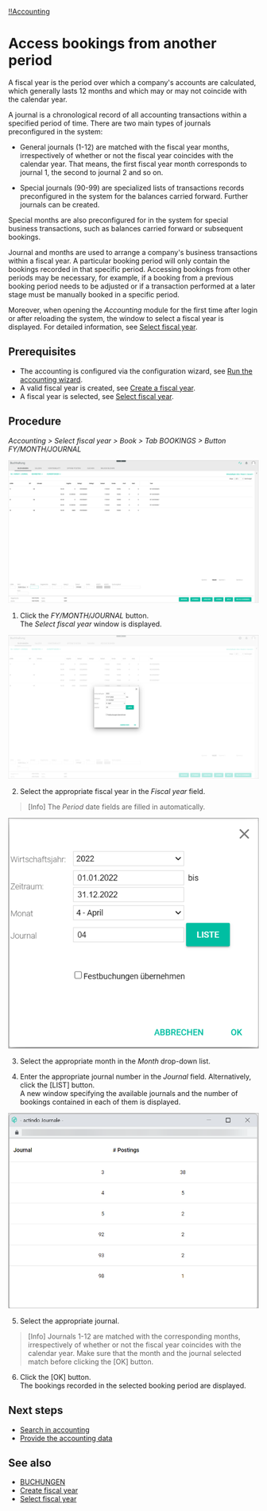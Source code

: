 [!!Accounting](RetailSuiteAccounting)

# Access bookings from another period

A fiscal year is the period over which a company's accounts are calculated, which generally lasts 12 months and which may or may not coincide with the calendar year.

A journal is a chronological record of all accounting transactions within a specified period of time. There are two main types of journals preconfigured in the system:

  - General journals (1-12) are matched with the fiscal year months, irrespectively of whether or not the fiscal year coincides with the calendar year. That means, the first fiscal year month corresponds to journal 1, the second to journal 2 and so on.

  - Special journals (90-99) are specialized lists of transactions records preconfigured in the system for the balances carried forward. Further journals can be created.

Special months are also preconfigured for in the system for special business transactions, such as balances carried forward or subsequent bookings.

Journal and months are used to arrange a company's business transactions within a fiscal year. A particular booking period will only contain the bookings recorded in that specific period. Accessing bookings from other periods may be necessary, for example, if a booking from a previous booking period needs to be adjusted or if a transaction performed at a later stage must be manually booked in a specific period.

Moreover, when opening the *Accounting* module for the first time after login or after reloading the system, the window to select a fiscal year is displayed. For detailed information, see [Select fiscal year](01_SelectFiscalYear.md).

## Prerequisites

- The accounting is configured via the configuration wizard, see [Run the accounting wizard](/RetailSuiteAccounting/Integration/01_RunAccountingWizard.md).
- A valid fiscal year is created, see [Create a fiscal year](RetailSuiteAccounting/Integration/04_ManageFiscalYear.md#create-a-fiscal-year).
- A fiscal year is selected, see [Select fiscal year](01_SelectFiscalYear.md).

## Procedure

*Accounting > Select fiscal year > Book > Tab BOOKINGS > Button FY/MONTH/JOURNAL*

![FY/MONTH/JOURNAL button](/Assets/Screenshots/RetailSuiteAccounting/Book/FYMonthJournalButton.png "[FY/MONTH/JOURNAL button]")

1. Click the *FY/MONTH/JOURNAL* button.  
The *Select fiscal year* window is displayed.  

  ![Select fiscal year view](/Assets/Screenshots/RetailSuiteAccounting/Book/SelectFiscalYearView.png "[Select fiscal year view]")

2. Select the appropriate fiscal year in the *Fiscal year* field.
> [Info] The *Period* date fields are filled in automatically.

  ![Select fiscal year window](/Assets/Screenshots/RetailSuiteAccounting/Book/SelectFiscalYearWindow.png "[Select fiscal year window]")

3. Select the appropriate month in the *Month* drop-down list.

4. Enter the appropriate journal number in the *Journal* field. Alternatively, click the [LIST] button.  
A new window specifying the available journals and the number of bookings contained in each of them is displayed.

  ![Select journal window](/Assets/Screenshots/RetailSuiteAccounting/Book/SelectFiscalYearJournals.png "[Select journal window]")

5. Select the appropriate journal.

  > [Info] Journals 1-12 are matched with the corresponding months, irrespectively of whether or not the fiscal year coincides with the calendar year. Make sure that the month and the journal selected match before clicking the [OK] button.

6. Click the [OK] button.  
The bookings recorded in the selected booking period are displayed.

## Next steps

  - [Search in accounting](14_SearchAccounting.md)
  - [Provide the accounting data](15_ProvideAccountingData.md)

## See also

  - [BUCHUNGEN](/RetailSuiteAccounting/UserInterface/XX_Buchungen.md)
  - [Create fiscal year](/RetailSuiteAccounting/Integration/04_ManageFiscalYear.md#create-a-fiscal-year)
  - [Select fiscal year](01_SelectFiscalYear.md)
